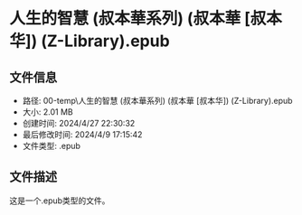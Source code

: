 ﻿# 人生的智慧 (叔本華系列) (叔本華 [叔本华]) (Z-Library).epub

## 文件信息
- 路径: 00-temp\人生的智慧 (叔本華系列) (叔本華 [叔本华]) (Z-Library).epub
- 大小: 2.01 MB
- 创建时间: 2024/4/27 22:30:32
- 最后修改时间: 2024/4/9 17:15:42
- 文件类型: .epub

## 文件描述
这是一个.epub类型的文件。

